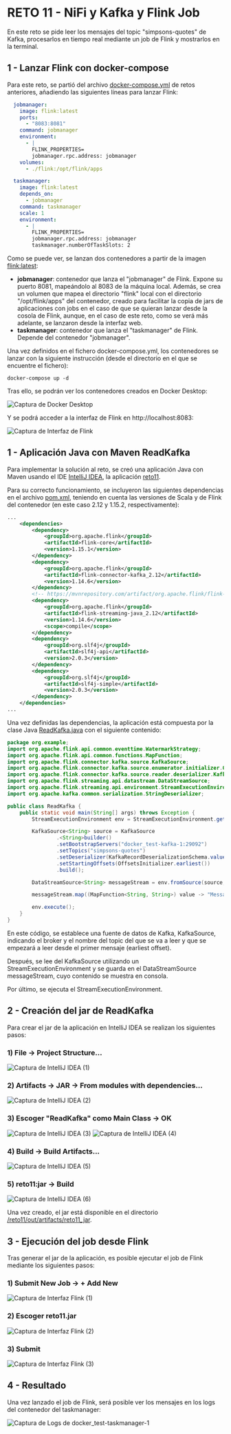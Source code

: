 # RETO 11 - NiFi y Kafka y Flink Job

En este reto se pide leer los mensajes del topic "simpsons-quotes" de Kafka, procesarlos en tiempo real mediante un job de Flink y mostrarlos en la terminal.

## 1 - Lanzar Flink con docker-compose

Para este reto, se partió del archivo [docker-compose.yml](docker-compose.yml) de retos anteriores, añadiendo las siguientes líneas para lanzar Flink:

```yaml
  jobmanager:
    image: flink:latest
    ports:
      - "8083:8081"
    command: jobmanager
    environment:
      - |
        FLINK_PROPERTIES=
        jobmanager.rpc.address: jobmanager        
    volumes:
      - ./flink:/opt/flink/apps

  taskmanager:
    image: flink:latest
    depends_on:
      - jobmanager
    command: taskmanager
    scale: 1
    environment:
      - |
        FLINK_PROPERTIES=
        jobmanager.rpc.address: jobmanager
        taskmanager.numberOfTaskSlots: 2  
```

Como se puede ver, se lanzan dos contenedores a partir de la imagen [flink:latest](https://registry.hub.docker.com/_/flink):

- **jobmanager**: contenedor que lanza el "jobmanager" de Flink. Expone su puerto 8081, mapeándolo al 8083 de la máquina local. Además, se crea un volumen que mapea el directorio "flink" local con el directorio "/opt/flink/apps" del contenedor, creado para facilitar la copia de jars de aplicaciones con jobs en el caso de que se quieran lanzar desde la cosola de Flink, aunque, en el caso de este reto, como se verá más adelante, se lanzaron desde la interfaz web.
- **taskmanager**: contenedor que lanza el "taskmanager" de Flink. Depende del contenedor "jobmanager".

Una vez definidos en el fichero docker-compose.yml, los contenedores se lanzar con la siguiente instrucción (desde el directorio en el que se encuentre el fichero):

```
docker-compose up -d
```

Tras ello, se podrán ver los contenedores creados en Docker Desktop:

![Captura de Docker Desktop](reto11_0.png)

Y se podrá acceder a la interfaz de Flink en http://localhost:8083:

![Captura de Interfaz de Flink](reto11_1.png)

## 1 - Aplicación Java con Maven ReadKafka

Para implementar la solución al reto, se creó una aplicación Java con Maven usando el IDE [IntelliJ IDEA](https://www.jetbrains.com/idea/download/?ij80pr#section=windows), la aplicación [reto11](./reto11).

Para su correcto funcionamiento, se incluyeron las siguientes dependencias en el archivo [pom.xml](./reto11/pom.xml), teniendo en cuenta las versiones de Scala y de Flink del contenedor (en este caso 2.12 y 1.15.2, respectivamente):

```xml
...
    <dependencies>
        <dependency>
            <groupId>org.apache.flink</groupId>
            <artifactId>flink-core</artifactId>
            <version>1.15.1</version>
        </dependency>
        <dependency>
            <groupId>org.apache.flink</groupId>
            <artifactId>flink-connector-kafka_2.12</artifactId>
            <version>1.14.6</version>
        </dependency>
        <!-- https://mvnrepository.com/artifact/org.apache.flink/flink-streaming-java -->
        <dependency>
            <groupId>org.apache.flink</groupId>
            <artifactId>flink-streaming-java_2.12</artifactId>
            <version>1.14.6</version>
            <scope>compile</scope>
        </dependency>
        <dependency>
            <groupId>org.slf4j</groupId>
            <artifactId>slf4j-api</artifactId>
            <version>2.0.3</version>
        </dependency>
        <dependency>
            <groupId>org.slf4j</groupId>
            <artifactId>slf4j-simple</artifactId>
            <version>2.0.3</version>
        </dependency>
    </dependencies>
...
```

Una vez definidas las dependencias, la aplicación está compuesta por la clase Java [ReadKafka.java](./reto11/src/main/java/org/example/ReadKafka.java) con el siguiente contenido:

```java
package org.example;
import org.apache.flink.api.common.eventtime.WatermarkStrategy;
import org.apache.flink.api.common.functions.MapFunction;
import org.apache.flink.connector.kafka.source.KafkaSource;
import org.apache.flink.connector.kafka.source.enumerator.initializer.OffsetsInitializer;
import org.apache.flink.connector.kafka.source.reader.deserializer.KafkaRecordDeserializationSchema;
import org.apache.flink.streaming.api.datastream.DataStreamSource;
import org.apache.flink.streaming.api.environment.StreamExecutionEnvironment;
import org.apache.kafka.common.serialization.StringDeserializer;

public class ReadKafka {
    public static void main(String[] args) throws Exception {
        StreamExecutionEnvironment env = StreamExecutionEnvironment.getExecutionEnvironment();

        KafkaSource<String> source = KafkaSource
                .<String>builder()
                .setBootstrapServers("docker_test-kafka-1:29092")
                .setTopics("simpsons-quotes")
                .setDeserializer(KafkaRecordDeserializationSchema.valueOnly(StringDeserializer.class))
                .setStartingOffsets(OffsetsInitializer.earliest())
                .build();

        DataStreamSource<String> messageStream = env.fromSource(source, WatermarkStrategy.noWatermarks(), "Kafka Source");

        messageStream.map((MapFunction<String, String>) value -> "Message: " + value).rebalance().print();

        env.execute();
    }
}
```

En este código, se establece una fuente de datos de Kafka, KafkaSource, indicando el broker y el nombre del topic del que se va a leer y que se empezará a leer desde el primer mensaje (earliest offset). 

Después, se lee del KafkaSource utilizando un StreamExecutionEnvironment y se guarda en el DataStreamSource messageStream, cuyo contenido se muestra en consola.

Por último, se ejecuta el StreamExecutionEnvironment.

## 2 - Creación del jar de ReadKafka

Para crear el jar de la aplicación en IntelliJ IDEA se realizan los siguientes pasos:

### 1) File -> Project Structure...

![Captura de IntelliJ IDEA (1)](reto11_2.png)

### 2) Artifacts -> JAR -> From modules with dependencies...

![Captura de IntelliJ IDEA (2)](reto11_3.png)

### 3) Escoger "ReadKafka" como Main Class -> OK

![Captura de IntelliJ IDEA (3)](reto11_4.png)
![Captura de IntelliJ IDEA (4)](reto11_5.png)

### 4) Build -> Build Artifacts...

![Captura de IntelliJ IDEA (5)](reto11_6.png)

### 5) reto11:jar -> Build

![Captura de IntelliJ IDEA (6)](reto11_7.png)

Una vez creado, el jar está disponible en el directorio [/reto11/out/artifacts/reto11_jar](./reto11/out/artifacts/reto11_jar).

## 3 - Ejecución del job desde Flink

Tras generar el jar de la aplicación, es posible ejecutar el job de Flink mediante los siguientes pasos:

### 1) Submit New Job -> + Add New

![Captura de Interfaz Flink (1)](reto11_8.png)

### 2) Escoger reto11.jar

![Captura de Interfaz Flink (2)](reto11_9.png)

### 3) Submit

![Captura de Interfaz Flink (3)](reto11_10.png)

## 4 - Resultado

Una vez lanzado el job de Flink, será posible ver los mensajes en los logs del contenedor del taskmanager:

![Captura de Logs de docker_test-taskmanager-1](reto11_11.png)
